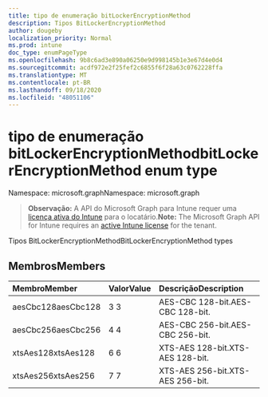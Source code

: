 ```yaml
---
title: tipo de enumeração bitLockerEncryptionMethod
description: Tipos BitLockerEncryptionMethod
author: dougeby
localization_priority: Normal
ms.prod: intune
doc_type: enumPageType
ms.openlocfilehash: 9b8c6ad3e890a06250e9d998145b1e3e67d4e0d4
ms.sourcegitcommit: acdf972e2f25fef2c6855f6f28a63c0762228ffa
ms.translationtype: MT
ms.contentlocale: pt-BR
ms.lasthandoff: 09/18/2020
ms.locfileid: "48051106"
---
```

# <a name="bitlockerencryptionmethod-enum-type"></a><span data-ttu-id="5ab36-103">tipo de enumeração bitLockerEncryptionMethod</span><span class="sxs-lookup"><span data-stu-id="5ab36-103">bitLockerEncryptionMethod enum type</span></span>

<span data-ttu-id="5ab36-104">Namespace: microsoft.graph</span><span class="sxs-lookup"><span data-stu-id="5ab36-104">Namespace: microsoft.graph</span></span>

> <span data-ttu-id="5ab36-105">**Observação:** A API do Microsoft Graph para Intune requer uma [licença ativa do Intune](https://go.microsoft.com/fwlink/?linkid=839381) para o locatário.</span><span class="sxs-lookup"><span data-stu-id="5ab36-105">**Note:** The Microsoft Graph API for Intune requires an [active Intune license](https://go.microsoft.com/fwlink/?linkid=839381) for the tenant.</span></span>

<span data-ttu-id="5ab36-106">Tipos BitLockerEncryptionMethod</span><span class="sxs-lookup"><span data-stu-id="5ab36-106">BitLockerEncryptionMethod types</span></span>

## <a name="members"></a><span data-ttu-id="5ab36-107">Membros</span><span class="sxs-lookup"><span data-stu-id="5ab36-107">Members</span></span>
|<span data-ttu-id="5ab36-108">Membro</span><span class="sxs-lookup"><span data-stu-id="5ab36-108">Member</span></span>|<span data-ttu-id="5ab36-109">Valor</span><span class="sxs-lookup"><span data-stu-id="5ab36-109">Value</span></span>|<span data-ttu-id="5ab36-110">Descrição</span><span class="sxs-lookup"><span data-stu-id="5ab36-110">Description</span></span>|
|:---|:---|:---|
|<span data-ttu-id="5ab36-111">aesCbc128</span><span class="sxs-lookup"><span data-stu-id="5ab36-111">aesCbc128</span></span>|<span data-ttu-id="5ab36-112">3 </span><span class="sxs-lookup"><span data-stu-id="5ab36-112">3</span></span>|<span data-ttu-id="5ab36-113">AES-CBC 128-bit.</span><span class="sxs-lookup"><span data-stu-id="5ab36-113">AES-CBC 128-bit.</span></span>|
|<span data-ttu-id="5ab36-114">aesCbc256</span><span class="sxs-lookup"><span data-stu-id="5ab36-114">aesCbc256</span></span>|<span data-ttu-id="5ab36-115">4 </span><span class="sxs-lookup"><span data-stu-id="5ab36-115">4</span></span>|<span data-ttu-id="5ab36-116">AES-CBC 256-bit.</span><span class="sxs-lookup"><span data-stu-id="5ab36-116">AES-CBC 256-bit.</span></span>|
|<span data-ttu-id="5ab36-117">xtsAes128</span><span class="sxs-lookup"><span data-stu-id="5ab36-117">xtsAes128</span></span>|<span data-ttu-id="5ab36-118">6 </span><span class="sxs-lookup"><span data-stu-id="5ab36-118">6</span></span>|<span data-ttu-id="5ab36-119">XTS-AES 128-bit.</span><span class="sxs-lookup"><span data-stu-id="5ab36-119">XTS-AES 128-bit.</span></span>|
|<span data-ttu-id="5ab36-120">xtsAes256</span><span class="sxs-lookup"><span data-stu-id="5ab36-120">xtsAes256</span></span>|<span data-ttu-id="5ab36-121">7 </span><span class="sxs-lookup"><span data-stu-id="5ab36-121">7</span></span>|<span data-ttu-id="5ab36-122">XTS-AES 256-bit.</span><span class="sxs-lookup"><span data-stu-id="5ab36-122">XTS-AES 256-bit.</span></span>|









